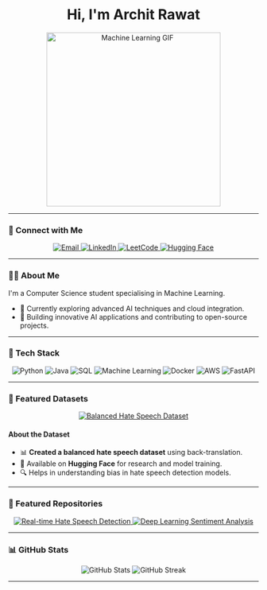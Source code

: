 <h1 align="center">Hi, I'm Archit Rawat </h1>

<p align="center">
  <img src="https://media2.giphy.com/media/v1.Y2lkPTc5MGI3NjExbHoyZHY3OTRidjkwMWU2NW95dzFsYmVlMWwwbHE5amQxbXV0NHoxNCZlcD12MV9pbnRlcm5hbF9naWZfYnlfaWQmY3Q9Zw/RbDKaczqWovIugyJmW/giphy.gif" width="350" alt="Machine Learning GIF">
</p>

---

### 📧 Connect with Me

<p align="center">
  <a href="mailto:architrawat25@gmail.com">
    <img src="https://img.shields.io/badge/Email-EA4335?style=for-the-badge&logo=gmail&logoColor=white" alt="Email" title="Email"/>
  </a>
  <a href="https://linkedin.com/in/architrawat25">
    <img src="https://img.shields.io/badge/LinkedIn-0A66C2?style=for-the-badge&logo=linkedin&logoColor=white" alt="LinkedIn" title="LinkedIn"/>
  </a>
  <a href="https://leetcode.com/u/architrawat25/">
    <img src="https://img.shields.io/badge/LeetCode-FFA116?style=for-the-badge&logo=leetcode&logoColor=black" alt="LeetCode" title="LeetCode"/>
  </a>
  <a href="https://huggingface.co/architrawat25">
    <img src="https://img.shields.io/badge/Hugging%20Face-FFCC00?style=for-the-badge&logo=hugging-face&logoColor=black" alt="Hugging Face" title="Hugging Face"/>
  </a>
</p>

---

### 👨‍💻 About Me

I'm a Computer Science student specialising in Machine Learning.

- 🌱 Currently exploring advanced AI techniques and cloud integration.
- 🚀 Building innovative AI applications and contributing to open-source projects.

---

### 💪 Tech Stack

<p align="center">
  <img src="https://img.shields.io/badge/Python-3776AB?style=for-the-badge&logo=python&logoColor=white" alt="Python" title="Python"/>
  <img src="https://img.shields.io/badge/Java-F89820?style=for-the-badge&logo=java&logoColor=white" alt="Java" title="Java"/>
  <img src="https://img.shields.io/badge/SQL-336791?style=for-the-badge&logo=postgresql&logoColor=white" alt="SQL" title="SQL"/>
  <img src="https://img.shields.io/badge/Machine%20Learning-FF6F00?style=for-the-badge&logo=tensorflow&logoColor=white" alt="Machine Learning" title="Machine Learning"/>
  <img src="https://img.shields.io/badge/Docker-2496ED?style=for-the-badge&logo=docker&logoColor=white" alt="Docker" title="Docker"/>
  <img src="https://img.shields.io/badge/AWS-FF9900?style=for-the-badge&logo=amazon-aws&logoColor=white" alt="AWS" title="AWS"/>
  <img src="https://img.shields.io/badge/FastAPI-009688?style=for-the-badge&logo=fastapi&logoColor=white" alt="FastAPI" title="FastAPI"/>
</p>

---

### 💽 Featured Datasets

<p align="center">
  <a href="https://huggingface.co/datasets/architrawat25/Balanced_hate_speech18">
    <img src="https://img.shields.io/badge/Hate%20Speech%20Dataset-FFCC00?style=for-the-badge&logo=hugging-face&logoColor=black" alt="Balanced Hate Speech Dataset">
  </a>
</p>

#### About the Dataset
- 📊 **Created a balanced hate speech dataset** using back-translation.
- 🚀 Available on **Hugging Face** for research and model training.
- 🔍 Helps in understanding bias in hate speech detection models.

---

### 🌟 Featured Repositories

<p align="center">
  <a href="https://github.com/Architrawat25/real-time-hate-speech-detection">
    <img src="https://github-readme-stats.vercel.app/api/pin/?username=Architrawat25&repo=real-time-hate-speech-detection&theme=radical" alt="Real-time Hate Speech Detection">
  </a>
  <a href="https://github.com/Architrawat25/deep-learning-sentiment-analysis">
    <img src="https://github-readme-stats.vercel.app/api/pin/?username=Architrawat25&repo=deep-learning-sentiment-analysis&theme=radical" alt="Deep Learning Sentiment Analysis">
  </a>
</p>

---

### 📊 GitHub Stats

<p align="center">
  <img src="https://github-readme-stats.vercel.app/api?username=Architrawat25&show_icons=true&theme=radical" alt="GitHub Stats">
  <img src="https://github-readme-streak-stats.herokuapp.com/?user=Architrawat25&theme=radical" alt="GitHub Streak">
</p>

---
